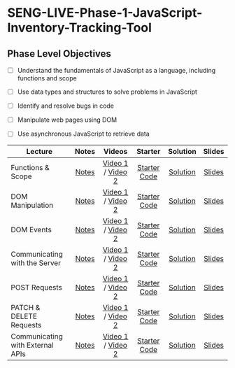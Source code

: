# SENG-LIVE-Phase-1-JavaScript-Inventory-Tracking-Tool
## Phase Level Objectives
- [ ] Understand the fundamentals of JavaScript as a language, including functions and scope
- [ ] Use data types and structures to solve problems in JavaScript
- [ ] Identify and resolve bugs in code
- [ ] Manipulate web pages using DOM
- [ ] Use asynchronous JavaScript to retrieve data


| Lecture                          |                                                   Notes                                                   |                                                     Videos                                                      |                                                             Starter                                                              |                                                       Solution                                                       |                                                                 Slides                                                                 |
| -------------------------------- | :-------------------------------------------------------------------------------------------------------: | :-------------------------------------------------------------------------------------------------------------: | :------------------------------------------------------------------------------------------------------------------------------: | :------------------------------------------------------------------------------------------------------------------: | :------------------------------------------------------------------------------------------------------------------------------------: |
| Functions & Scope                | [Notes](https://docs.google.com/document/d/1_zpuS3HaQoqdAnVL4dSTCmFpJqGXNGgKi8AzS_25S0I/edit?usp=sharing) | [Video 1](https://www.youtube.com/watch?v=NW1TAStBDuk) / [Video 2](https://www.youtube.com/watch?v=jJgUfTRlCd4) | [Starter Code](https://github.com/learn-co-students/SENG-LIVE-061223-Phase-1-JS/tree/01_starter_function/01_Functions_%26_Scope) | [Solution](https://github.com/learn-co-students/SENG-LIVE-061223-Phase-1-JS/tree/01_solution/01_Functions_%26_Scope) | [Slides](https://raw.githack.com/learn-co-students/SENG-LIVE-061223-Phase-1-JS/01-lantz/01_Functions_&_Scope/assets/export/index.html) |
| DOM Manipulation                 | [Notes](https://docs.google.com/document/d/1_zpuS3HaQoqdAnVL4dSTCmFpJqGXNGgKi8AzS_25S0I/edit?usp=sharing) |                                            [Video 1](https://www.youtube.com/watch?v=d5E4USa3TMo) / [Video 2](https://www.youtube.com/watch?v=w92p20tbszo)                                            |                                                         [Starter Code](https://github.com/learn-co-students/SENG-LIVE-061223-Phase-1-JS/tree/main/02_DOM_Manipulation)                                                         |                                                     [Solution](https://github.com/learn-co-students/SENG-LIVE-061223-Phase-1-JS/tree/02_solution/02_DOM_Manipulation)                                                     | [Slides](https://raw.githack.com/learn-co-students/SENG-LIVE-061223-Phase-1-JS/02_lantz/02_DOM_Manipulation/assets/export/index.html) |
| DOM Events                       | [Notes](https://docs.google.com/document/d/1_zpuS3HaQoqdAnVL4dSTCmFpJqGXNGgKi8AzS_25S0I/edit?usp=sharing) |                                            [Video 1](https://www.youtube.com/watch?v=RMI9YsH4Shs) / [Video 2](https://www.youtube.com/watch?v=WGIRXHpJve0)                                            |                                                         [Starter Code](https://github.com/learn-co-students/SENG-LIVE-061223-Phase-1-JS/tree/main/03_DOM_Events)                                                         |                                                     [Solution](https://github.com/learn-co-students/SENG-LIVE-061223-Phase-1-JS/tree/03_solution/03_DOM_Events)                                                     |  [Slides](https://raw.githack.com/learn-co-students/SENG-LIVE-061223-Phase-1-JS/main/03_DOM_Events/assets/export/index.html)                                                                                                                                      |
| Communicating with the Server    | [Notes](https://docs.google.com/document/d/1_zpuS3HaQoqdAnVL4dSTCmFpJqGXNGgKi8AzS_25S0I/edit?usp=sharing) |                                            [Video 1](https://www.youtube.com/watch?v=RZINIFxPNW8) / [Video 2](https://www.youtube.com/watch?v=LNzjAiEplxU)                                            |                                                         [Starter Code](https://github.com/learn-co-students/SENG-LIVE-061223-Phase-1-JS/tree/main/04_Communicating_with_the_Server)                                                         |                                                     [Solution](https://github.com/learn-co-students/SENG-LIVE-061223-Phase-1-JS/tree/04_solution/04_Communicating_with_the_Server)                                                     |  [Slides](https://raw.githack.com/learn-co-students/SENG-LIVE-061223-Phase-1-JS/04_dakota/04_Communicating_with_the_Server/assets/export/index.html)                                                                                                                                      |
| POST Requests                    | [Notes](https://docs.google.com/document/d/1_zpuS3HaQoqdAnVL4dSTCmFpJqGXNGgKi8AzS_25S0I/edit?usp=sharing) |                                            [Video 1]() / [Video 2]()                                            |                                                         [Starter Code]()                                                         |                                                     [Solution]()                                                     |  [Slides]()                                                                                                                                      |
| PATCH & DELETE Requests          | [Notes](https://docs.google.com/document/d/1_zpuS3HaQoqdAnVL4dSTCmFpJqGXNGgKi8AzS_25S0I/edit?usp=sharing) |                                            [Video 1]() / [Video 2]()                                            |                                                         [Starter Code]()                                                         |                                                     [Solution]()                                                     |  [Slides]()                                                                                                                                      |
| Communicating with External APIs | [Notes](https://docs.google.com/document/d/1_zpuS3HaQoqdAnVL4dSTCmFpJqGXNGgKi8AzS_25S0I/edit?usp=sharing) |                                            [Video 1]() / [Video 2]()                                            |                                                         [Starter Code]()                                                         |                                                     [Solution]()                                                     |   [Slides]()                                                                                                                                     |
